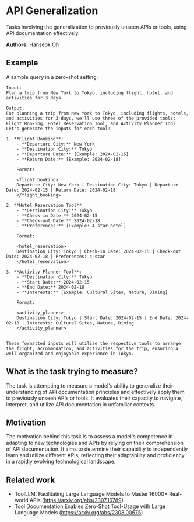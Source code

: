 # API Generalization

Tasks involving the generalization to previously unseen APIs or tools, using API documentation effectively.

**Authors:** Hanseok Oh

## Example

A sample query in a zero-shot setting:

```
Input:
Plan a trip from New York to Tokyo, including flight, hotel, and activities for 3 days.

Output:
For planning a trip from New York to Tokyo, including flights, hotels, and activities for 3 days, we'll use three of the provided tools: Flight Booking, Hotel Reservation Tool, and Activity Planner Tool. Let's generate the inputs for each tool:

1. **Flight Booking**:
    - **Departure City:** New York
    - **Destination City:** Tokyo
    - **Departure Date:** [Example: 2024-02-15]
    - **Return Date:** [Example: 2024-02-18]
    
    Format:
    
    <flight_booking>
    Departure City: New York | Destination City: Tokyo | Departure Date: 2024-02-15 | Return Date: 2024-02-18
    </flight_booking>
    
2. **Hotel Reservation Tool**:
    - **Destination City:** Tokyo
    - **Check-in Date:** 2024-02-15
    - **Check-out Date:** 2024-02-18
    - **Preferences:** [Example: 4-star hotel]
    
    Format:
    
    <hotel_reservation>
    Destination City: Tokyo | Check-in Date: 2024-02-15 | Check-out Date: 2024-02-18 | Preferences: 4-star
    </hotel_reservation>
    
3. **Activity Planner Tool**:
    - **Destination City:** Tokyo
    - **Start Date:** 2024-02-15
    - **End Date:** 2024-02-18
    - **Interests:** [Example: Cultural Sites, Nature, Dining]
    
    Format:
    
    <activity_planner>
    Destination City: Tokyo | Start Date: 2024-02-15 | End Date: 2024-02-18 | Interests: Cultural Sites, Nature, Dining
    </activity_planner>
    

These formatted inputs will utilize the respective tools to arrange the flight, accommodation, and activities for the trip, ensuring a well-organized and enjoyable experience in Tokyo.

```

## What is the task trying to measure?

The task is attempting to measure a model's ability to generalize their understanding of API documentation principles and effectively apply them to previously unseen APIs or tools. It evaluates their capacity to navigate, interpret, and utilize API documentation in unfamiliar contexts.

## Motivation

The motivation behind this task is to assess a model's competence in adapting to new technologies and APIs by relying on their comprehension of API documentation. It aims to determine their capability to independently learn and utilize different APIs, reflecting their adaptability and proficiency in a rapidly evolving technological landscape.

## Related work

* ToolLLM: Facilitating Large Language Models to Master 16000+ Real-world APIs (https://arxiv.org/abs/2307.16789)
* Tool Documentation Enables Zero-Shot Tool-Usage with Large Language Models (https://arxiv.org/abs/2308.00675)

